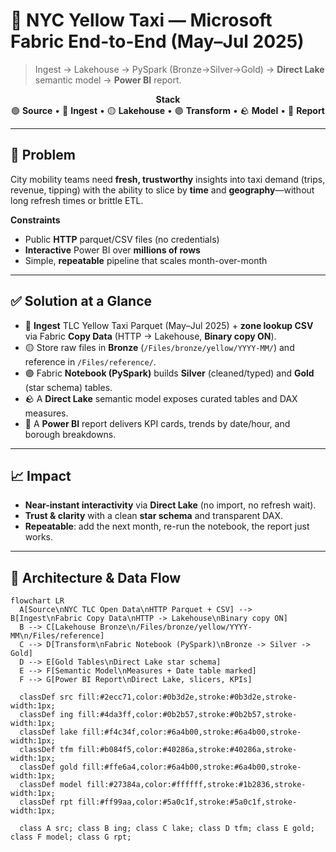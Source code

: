 # 🚕 NYC Yellow Taxi — Microsoft Fabric End-to-End (May–Jul 2025)

> Ingest → Lakehouse → PySpark (Bronze→Silver→Gold) → **Direct Lake** semantic model → **Power BI** report.

<div align="center">
  
**Stack**  
🟢 **Source** • 🔵 **Ingest** • 🟡 **Lakehouse** • 🟣 **Transform** • 🪨 **Model** • 🌸 **Report**

</div>

---

## 🎯 Problem

City mobility teams need **fresh, trustworthy** insights into taxi demand (trips, revenue, tipping) with the ability to slice by **time** and **geography**—without long refresh times or brittle ETL.

**Constraints**

- Public **HTTP** parquet/CSV files (no credentials)  
- **Interactive** Power BI over **millions of rows**  
- Simple, **repeatable** pipeline that scales month-over-month

---

## ✅ Solution at a Glance

- 🔵 **Ingest** TLC Yellow Taxi Parquet (May–Jul 2025) + **zone lookup CSV** via Fabric **Copy Data** (HTTP → Lakehouse, **Binary copy ON**).
- 🟡 Store raw files in **Bronze** (`/Files/bronze/yellow/YYYY-MM/`) and reference in `/Files/reference/`.
- 🟣 Fabric **Notebook (PySpark)** builds **Silver** (cleaned/typed) and **Gold** (star schema) tables.
- 🪨 A **Direct Lake** semantic model exposes curated tables and DAX measures.
- 🌸 A **Power BI** report delivers KPI cards, trends by date/hour, and borough breakdowns.

---

## 📈 Impact

- **Near-instant interactivity** via **Direct Lake** (no import, no refresh wait).  
- **Trust & clarity** with a clean **star schema** and transparent DAX.  
- **Repeatable**: add the next month, re-run the notebook, the report just works.

---

## 🧭 Architecture & Data Flow

```mermaid
flowchart LR
  A[Source\nNYC TLC Open Data\nHTTP Parquet + CSV] --> B[Ingest\nFabric Copy Data\nHTTP -> Lakehouse\nBinary copy ON]
  B --> C[Lakehouse Bronze\n/Files/bronze/yellow/YYYY-MM\n/Files/reference]
  C --> D[Transform\nFabric Notebook (PySpark)\nBronze -> Silver -> Gold]
  D --> E[Gold Tables\nDirect Lake star schema]
  E --> F[Semantic Model\nMeasures + Date table marked]
  F --> G[Power BI Report\nDirect Lake, slicers, KPIs]

  classDef src fill:#2ecc71,color:#0b3d2e,stroke:#0b3d2e,stroke-width:1px;
  classDef ing fill:#4da3ff,color:#0b2b57,stroke:#0b2b57,stroke-width:1px;
  classDef lake fill:#f4c34f,color:#6a4b00,stroke:#6a4b00,stroke-width:1px;
  classDef tfm fill:#b084f5,color:#40286a,stroke:#40286a,stroke-width:1px;
  classDef gold fill:#ffe6a4,color:#6a4b00,stroke:#6a4b00,stroke-width:1px;
  classDef model fill:#27384a,color:#ffffff,stroke:#1b2836,stroke-width:1px;
  classDef rpt fill:#ff99aa,color:#5a0c1f,stroke:#5a0c1f,stroke-width:1px;

  class A src; class B ing; class C lake; class D tfm; class E gold; class F model; class G rpt;

